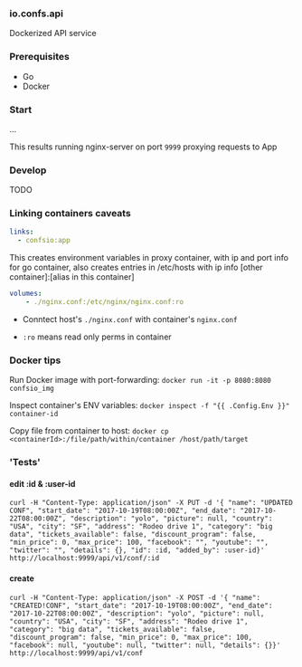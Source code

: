 ### io.confs.api

Dockerized API service

### Prerequisites

- Go
- Docker

### Start

...

This results running nginx-server on port `9999` proxying requests to App


### Develop

TODO

### Linking containers caveats

```yaml
links:
  - confsio:app
```

This creates environment variables in proxy container, with ip and port info for go container, also creates entries in /etc/hosts with ip info [other container]:[alias in this container]

```yaml
volumes:
    - ./nginx.conf:/etc/nginx/nginx.conf:ro
```

- Conntect host's `./nginx.conf` with container's `nginx.conf`

- `:ro` means read only perms in container

### Docker tips

Run Docker image with port-forwarding: `docker run -it -p 8080:8080 confsio_img`

Inspect container's ENV variables: `docker inspect -f "{{ .Config.Env }}" container-id`

Copy file from container to host: `docker cp <containerId>:/file/path/within/container /host/path/target`

### 'Tests'

#### edit :id & :user-id

```
curl -H "Content-Type: application/json" -X PUT -d '{ "name": "UPDATED CONF", "start_date": "2017-10-19T08:00:00Z", "end_date": "2017-10-22T08:00:00Z", "description": "yolo", "picture": null, "country": "USA", "city": "SF", "address": "Rodeo drive 1", "category": "big data", "tickets_available": false, "discount_program": false, "min_price": 0, "max_price": 100, "facebook": "", "youtube": "", "twitter": "", "details": {}, "id": :id, "added_by": :user-id}' http://localhost:9999/api/v1/conf/:id
```

#### create

```
curl -H "Content-Type: application/json" -X POST -d '{ "name": "CREATED!CONF", "start_date": "2017-10-19T08:00:00Z", "end_date": "2017-10-22T08:00:00Z", "description": "yolo", "picture": null, "country": "USA", "city": "SF", "address": "Rodeo drive 1", "category": "big data", "tickets_available": false, "discount_program": false, "min_price": 0, "max_price": 100, "facebook": null, "youtube": null, "twitter": null, "details": {}}' http://localhost:9999/api/v1/conf
```

